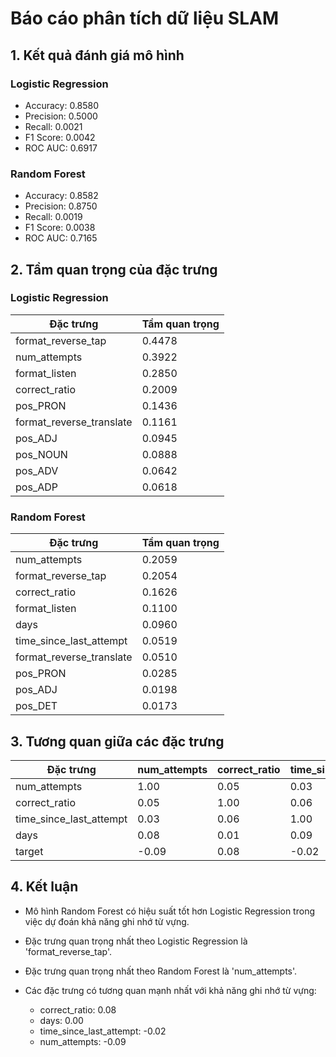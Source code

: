 # Báo cáo phân tích dữ liệu SLAM

## 1. Kết quả đánh giá mô hình

### Logistic Regression

- Accuracy: 0.8580
- Precision: 0.5000
- Recall: 0.0021
- F1 Score: 0.0042
- ROC AUC: 0.6917

### Random Forest

- Accuracy: 0.8582
- Precision: 0.8750
- Recall: 0.0019
- F1 Score: 0.0038
- ROC AUC: 0.7165

## 2. Tầm quan trọng của đặc trưng

### Logistic Regression

| Đặc trưng | Tầm quan trọng |
|-----------|---------------|
| format_reverse_tap | 0.4478 |
| num_attempts | 0.3922 |
| format_listen | 0.2850 |
| correct_ratio | 0.2009 |
| pos_PRON | 0.1436 |
| format_reverse_translate | 0.1161 |
| pos_ADJ | 0.0945 |
| pos_NOUN | 0.0888 |
| pos_ADV | 0.0642 |
| pos_ADP | 0.0618 |

### Random Forest

| Đặc trưng | Tầm quan trọng |
|-----------|---------------|
| num_attempts | 0.2059 |
| format_reverse_tap | 0.2054 |
| correct_ratio | 0.1626 |
| format_listen | 0.1100 |
| days | 0.0960 |
| time_since_last_attempt | 0.0519 |
| format_reverse_translate | 0.0510 |
| pos_PRON | 0.0285 |
| pos_ADJ | 0.0198 |
| pos_DET | 0.0173 |

## 3. Tương quan giữa các đặc trưng

| Đặc trưng | num_attempts | correct_ratio | time_since_last_attempt | days | target |
|-----------|--------------|---------------|-------------------------|------|--------|
| num_attempts | 1.00 | 0.05 | 0.03 | 0.08 | -0.09 |
| correct_ratio | 0.05 | 1.00 | 0.06 | 0.01 | 0.08 |
| time_since_last_attempt | 0.03 | 0.06 | 1.00 | 0.09 | -0.02 |
| days | 0.08 | 0.01 | 0.09 | 1.00 | 0.00 |
| target | -0.09 | 0.08 | -0.02 | 0.00 | 1.00 |

## 4. Kết luận

- Mô hình Random Forest có hiệu suất tốt hơn Logistic Regression trong việc dự đoán khả năng ghi nhớ từ vựng.
- Đặc trưng quan trọng nhất theo Logistic Regression là 'format_reverse_tap'.
- Đặc trưng quan trọng nhất theo Random Forest là 'num_attempts'.

- Các đặc trưng có tương quan mạnh nhất với khả năng ghi nhớ từ vựng:
  - correct_ratio: 0.08
  - days: 0.00
  - time_since_last_attempt: -0.02
  - num_attempts: -0.09
